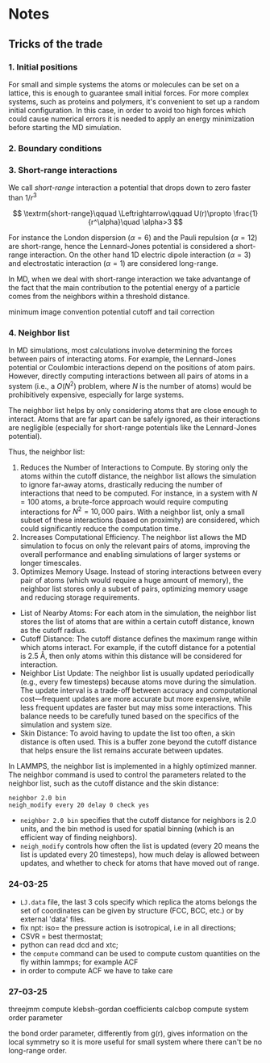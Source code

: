 # Notes

## Tricks of the trade

### 1. Initial positions
For small and simple systems the atoms or molecules can be set on a lattice, this is enough to guarantee small initial forces. For more complex systems, such as proteins and polymers, it's convenient to set up a random initial configuration. In this case, in order to avoid too high forces which could cause numerical errors it is needed to apply an energy minimization before starting the MD simulation.

### 2. Boundary conditions

### 3. Short-range interactions

We call *short-range* interaction a potential that drops down to zero faster than $1/r^3$

$$ \textrm{short-range}\qquad \Leftrightarrow\qquad U(r)\propto \frac{1}{r^\alpha}\quad \alpha>3 $$

For instance the London dispersion ($\alpha=6$) and the Pauli repulsion ($\alpha=12$) are short-range, hence the Lennard-Jones potential is considered a short-range interaction. On the other hand 1D electric dipole interaction ($\alpha=3$) and electrostatic interaction ($\alpha=1$) are considered long-range.

In MD, when we deal with short-range interaction we take advantange of the fact that the main contribution to the potential energy of a particle comes from the neighbors within a threshold distance.

minimum image convention
potential cutoff and tail correction

### 4. Neighbor list

In MD simulations, most calculations involve determining the forces between pairs of interacting atoms. For example, the Lennard-Jones potential or Coulombic interactions depend on the positions of atom pairs. However, directly computing interactions between all pairs of atoms in a system (i.e., a $O(N^2)$  problem, where $N$ is the number of atoms) would be prohibitively expensive, especially for large systems.

The neighbor list helps by only considering atoms that are close enough to interact. Atoms that are far apart can be safely ignored, as their interactions are negligible (especially for short-range potentials like the Lennard-Jones potential).

Thus, the neighbor list:
1. Reduces the Number of Interactions to Compute. By storing only the atoms within the cutoff distance, the neighbor list allows the simulation to ignore far-away atoms, drastically reducing the number of interactions that need to be computed. For instance, in a system with $N = 100$  atoms, a brute-force approach would require computing interactions for $N^2 = 10,000$ pairs. With a neighbor list, only a small subset of these interactions (based on proximity) are considered, which could significantly reduce the computation time.
2. Increases Computational Efficiency. The neighbor list allows the MD simulation to focus on only the relevant pairs of atoms, improving the overall performance and enabling simulations of larger systems or longer timescales.
3. Optimizes Memory Usage. Instead of storing interactions between every pair of atoms (which would require a huge amount of memory), the neighbor list stores only a subset of pairs, optimizing memory usage and reducing storage requirements.

- List of Nearby Atoms: For each atom in the simulation, the neighbor list stores the list of atoms that are within a certain cutoff distance, known as the cutoff radius.
- Cutoff Distance: The cutoff distance defines the maximum range within which atoms interact. For example, if the cutoff distance for a potential is 2.5 Å, then only atoms within this distance will be considered for interaction.
- Neighbor List Update: The neighbor list is usually updated periodically (e.g., every few timesteps) because atoms move during the simulation. The update interval is a trade-off between accuracy and computational cost—frequent updates are more accurate but more expensive, while less frequent updates are faster but may miss some interactions. This balance needs to be carefully tuned based on the specifics of the simulation and system size.
- Skin Distance: To avoid having to update the list too often, a skin distance is often used. This is a buffer zone beyond the cutoff distance that helps ensure the list remains accurate between updates.

In LAMMPS, the neighbor list is implemented in a highly optimized manner. The neighbor command is used to control the parameters related to the neighbor list, such as the cutoff distance and the skin distance:
```
neighbor 2.0 bin
neigh_modify every 20 delay 0 check yes
```

- `neighbor 2.0 bin` specifies that the cutoff distance for neighbors is 2.0 units, and the bin method is used for spatial binning (which is an efficient way of finding neighbors).
- `neigh_modify` controls how often the list is updated (every 20 means the list is updated every 20 timesteps), how much delay is allowed between updates, and whether to check for atoms that have moved out of range.


### 24-03-25

- `LJ.data` file, the last 3 cols specify which replica the atoms belongs
the set of coordinates can be given by structure (FCC, BCC, etc.) or by external 'data' files.
- fix npt: iso= the pressure action is isotropical, i.e in all directions;
- CSVR = best thermostat;
- python can read dcd and xtc;
- the `compute` command can be used to compute custom quantities on the fly within lammps; for example ACF
- in order to compute ACF we have to take care

### 27-03-25

threejmm compute klebsh-gordan coefficients
calcbop compute system order parameter

the bond order parameter, differently from g(r), gives information on the local symmetry so it is more useful for small system where there can't be no long-range order.